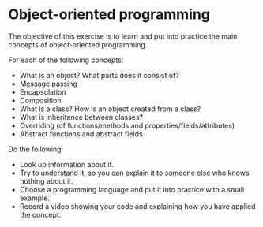 # Object-oriented programming

The objective of this exercise is to learn and put into practice the main concepts of object-oriented programming.

For each of the following concepts:

- What is an object? What parts does it consist of?
- Message passing
- Encapsulation
- Composition
- What is a class? How is an object created from a class?
- What is inheritance between classes?
- Overriding (of functions/methods and properties/fields/attributes)
- Abstract functions and abstract fields.

Do the following:

- Look up information about it.
- Try to understand it, so you can explain it to someone else who knows nothing about it.
- Choose a programming language and put it into practice with a small example.
- Record a video showing your code and explaining how you have applied the concept.
